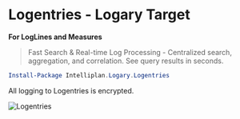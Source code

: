 # Logentries - Logary Target

**For LogLines and Measures**

> Fast Search & Real-time Log Processing - Centralized search, aggregation, and
> correlation. See query results in seconds.

``` powershell
Install-Package Intelliplan.Logary.Logentries 
```

All logging to Logentries is encrypted.

![Logentries](https://raw.githubusercontent.com/logary/logary-assets/master/targets/logentries.png)

